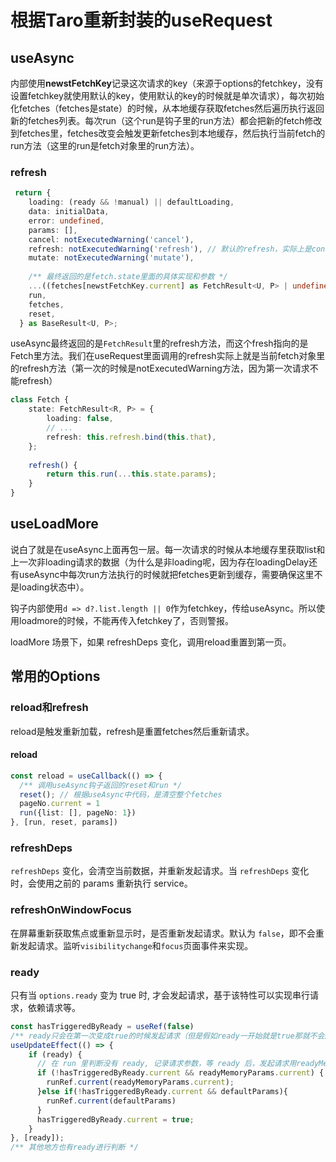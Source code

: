 # 根据Taro重新封装的useRequest

## useAsync

内部使用**newstFetchKey**记录这次请求的key（来源于options的fetchkey，没有设置fetchkey就使用默认的key，使用默认的key的时候就是单次请求），每次初始化fetches（fetches是state）的时候，从本地缓存获取fetches然后遍历执行返回新的fetches列表。每次run（这个run是钩子里的run方法）都会把新的fetch修改到fetches里，fetches改变会触发更新fetches到本地缓存，然后执行当前fetch的run方法（这里的run是fetch对象里的run方法）。

### refresh

```ts
 return {
    loading: (ready && !manual) || defaultLoading,
    data: initialData,
    error: undefined,
    params: [],
    cancel: notExecutedWarning('cancel'),
    refresh: notExecutedWarning('refresh'), // 默认的refresh，实际上是console.warn打印警告 - “第一次请求执行不能调用refresh”
    mutate: notExecutedWarning('mutate'),
	
    /** 最终返回的是fetch.state里面的具体实现和参数 */
    ...((fetches[newstFetchKey.current] as FetchResult<U, P> | undefined) || {}),
    run,
    fetches,
    reset,
  } as BaseResult<U, P>;
```

useAsync最终返回的是`FetchResult`里的refresh方法，而这个fresh指向的是Fetch里方法。我们在useRequest里面调用的refresh实际上就是当前fetch对象里的refresh方法（第一次的时候是notExecutedWarning方法，因为第一次请求不能refresh）

```ts
class Fetch {
    state: FetchResult<R, P> = {
        loading: false,
        // ...
        refresh: this.refresh.bind(this.that),
    };
    
    refresh() {
        return this.run(...this.state.params);
    }
} 
```



## useLoadMore

说白了就是在useAsync上面再包一层。每一次请求的时候从本地缓存里获取list和上一次非loading请求的数据（为什么是非loading呢，因为存在loadingDelay还有useAsync中每次run方法执行的时候就把fetches更新到缓存，需要确保这里不是loading状态中）。

钩子内部使用`d => d?.list.length || 0`作为fetchkey，传给useAsync。所以使用loadmore的时候，不能再传入fetchkey了，否则警报。

loadMore 场景下，如果 refreshDeps 变化，调用reload重置到第一页。

## 常用的Options

### reload和refresh

reload是触发重新加载，refresh是重置fetches然后重新请求。

#### reload

```ts
const reload = useCallback(() => {
  /** 调用useAsync钩子返回的reset和run */
  reset(); // 根据useAsync中代码，是清空整个fetches
  pageNo.current = 1
  run({list: [], pageNo: 1})
}, [run, reset, params])
```

### refreshDeps

`refreshDeps` 变化，会清空当前数据，并重新发起请求。当 `refreshDeps` 变化时，会使用之前的 params 重新执行 service。

### refreshOnWindowFocus

在屏幕重新获取焦点或重新显示时，是否重新发起请求。默认为 `false`，即不会重新发起请求。监听`visibilitychange`和`focus`页面事件来实现。

### ready

只有当 `options.ready` 变为 true 时, 才会发起请求，基于该特性可以实现串行请求，依赖请求等。

```ts
const hasTriggeredByReady = useRef(false)
/** ready只会在第一次变成true的时候发起请求（但是假如ready一开始就是true那就不会触发） */
useUpdateEffect(() => {
    if (ready) {
      // 在 run 里判断没有 ready, 记录请求参数，等 ready 后，发起请求用readyMemoryParams.current
      if (!hasTriggeredByReady.current && readyMemoryParams.current) {
        runRef.current(readyMemoryParams.current);
      }else if(!hasTriggeredByReady.current && defaultParams){
        runRef.current(defaultParams)
      }
      hasTriggeredByReady.current = true;
    }
}, [ready]);
/** 其他地方也有ready进行判断 */
```


